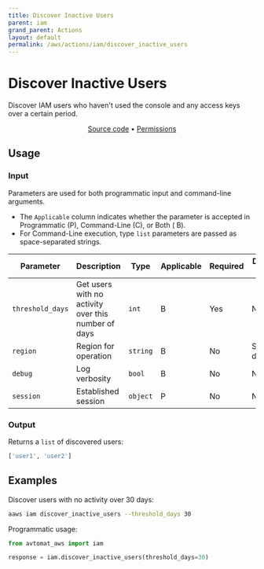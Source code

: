 ```yaml
---
title: Discover Inactive Users
parent: iam
grand_parent: Actions
layout: default
permalink: /aws/actions/iam/discover_inactive_users
---
```


# Discover Inactive Users

Discover IAM users who haven't used the console and any access keys over a certain period.<br/>

<p align="center">
   <a href="https://github.com/avtomat-hub/avtomat-aws/tree/main/avtomat_aws/iam/discover_inactive_users.py">Source code</a> •
   <a href="/aws/permissions/iam/discover_inactive_users">Permissions</a>
</p>

## Usage

### Input

Parameters are used for both programmatic input and command-line arguments.<br/>

- The `Applicable` column indicates whether the parameter is accepted in Programmatic (P), Command-Line (C), or Both (
  B).<br/>
- For Command-Line execution, type `list` parameters are passed as space-separated strings.

| Parameter        | Description                                         | Type     | Applicable | Required | Default value   |
|------------------|-----------------------------------------------------|----------|------------|----------|-----------------|
| `threshold_days` | Get users with no activity over this number of days | `int`    | B          | Yes      | None            |
| `region`         | Region for operation                                | `string` | B          | No       | Session default |
| `debug`          | Log verbosity                                       | `bool`   | B          | No       | None            |
| `session`        | Established session                                 | `object` | P          | No       | None            |

### Output

Returns a `list` of discovered users:

```python
['user1', 'user2']
```

## Examples

Discover users with no activity over 30 days:

```bash
aaws iam discover_inactive_users --threshold_days 30
```

Programmatic usage:

```python
from avtomat_aws import iam

response = iam.discover_inactive_users(threshold_days=30)
```